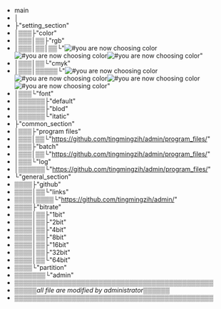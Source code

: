 - main
- │
- ├"setting_section"
- │▒▒▒├"color"
- │▒▒▒│▒▒├"rgb"
- │▒▒▒│▒▒│▒▒└"![#you are now choosing color](https://via.placeholder.com/15/ffaaaa/ffaaaa.png)![#you are now choosing color](https://via.placeholder.com/15/aaffaa/aaffaa.png)![#you are now choosing color](https://via.placeholder.com/15/aaaaff/aaaaff.png)" 
- │▒▒▒│▒▒└"cmyk"
- │▒▒▒│▒▒▒▒▒└"![#you are now choosing color](https://via.placeholder.com/15/aaaaaa/aaaaaa.png)![#you are now choosing color](https://via.placeholder.com/15/ffffaa/ffffaa.png)![#you are now choosing color](https://via.placeholder.com/15/ffaaff/ffaaff.png)![#you are now choosing color](https://via.placeholder.com/15/aaffff/aaffff.png)"
- │▒▒▒└"font"
- │▒▒▒▒▒▒├"default"
- │▒▒▒▒▒▒├"blod"
- │▒▒▒▒▒▒└"itatic"
- ├"common_section"
- │▒▒▒├"program files"
- │▒▒▒│▒▒└"https://github.com/tingmingzih/admin/program_files/"
- │▒▒▒├"batch"
- │▒▒▒│▒▒└"https://github.com/tingmingzih/admin/program_files/"
- │▒▒▒└"log"
- │▒▒▒▒▒▒└"https://github.com/tingmingzih/admin/program_files/"
- └"general_section"
- ▒▒▒▒├"github"
- ▒▒▒▒│▒▒└"links"
- ▒▒▒▒│▒▒▒▒└"https://github.com/tingmingzih/admin/"
- ▒▒▒▒├"bitrate"
- ▒▒▒▒│▒▒├"1bit"
- ▒▒▒▒│▒▒├"2bit"
- ▒▒▒▒│▒▒├"4bit"
- ▒▒▒▒│▒▒├"8bit"
- ▒▒▒▒│▒▒├"16bit"
- ▒▒▒▒│▒▒├"32bit"
- ▒▒▒▒│▒▒└"64bit"
- ▒▒▒▒└"partition"
- ▒▒▒▒▒▒▒└"admin"
- ▒▒▒▒▒▒▒▒▒▒▒▒▒▒▒▒▒▒▒▒▒▒▒▒▒▒▒▒▒▒▒▒▒▒▒▒▒▒▒▒▒▒▒▒▒
- ▒▒▒▒▒*all file are modified by administrator*▒▒▒▒▒▒
- ▒▒▒▒▒▒▒▒▒▒▒▒▒▒▒▒▒▒▒▒▒▒▒▒▒▒▒▒▒▒▒▒▒▒▒▒▒▒▒▒▒▒▒▒▒

